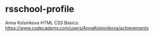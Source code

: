 # rsschool-profile
Anna Kolsnikova
HTML CSS Basics: https://www.codecademy.com/users/AnnaKolesnikova/achievements
